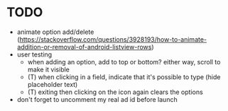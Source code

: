 # TODO

- animate option add/delete (https://stackoverflow.com/questions/3928193/how-to-animate-addition-or-removal-of-android-listview-rows)
- user testing
    * when adding an option, add to top or bottom? either way, scroll to make it visible
    * (T) when clicking in a field, indicate that it's possible to type (hide placeholder text)
    * (T) exiting then clicking on the icon again clears the options
- don't forget to uncomment my real ad id before launch